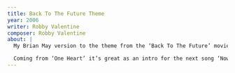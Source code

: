 ```yaml
---
title: Back To The Future Theme
year: 2006
writer: Robby Valentine
composer: Robby Valentine
about: |
  My Brian May version to the theme from the ‘Back To The Future’ movie. It’s one of my all time favourite movies. Think I will use it as a show opener. It sounds like pure Victory. Such a brilliant composition of Alan Silvestri. 

  Coming from ‘One Heart’ it’s great as an intro for the next song ‘Now Or Never’. Also the meaning. The whole album I’ve been mourning and moaning about losing my girl. And now it’s time to get back to the future. Get on with life."
---
```



